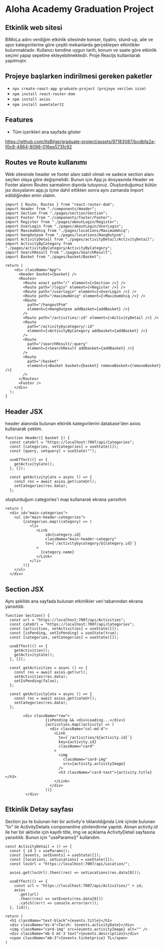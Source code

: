 # Aloha Academy Graduation Project 
## Etkinlik web sitesi
BiMoLa adını verdiğim etkinlik sitesinde konser, tiyatro, stund-up, aile ve spor kategorilerine göre çeşitli mekanlarda gerçekleşen etkinlikler bulunmaktadır. Kullanıcı kendine uygun tarih, konum ve saate göre etkinlik seçimi yapıp sepetine ekleyebilmektedir. Proje Reactjs kullanılarak yapılmıştır.
## Projeye başlarken indirilmesi gereken paketler
- `npx create-react-app graduate-project (projeye verilen isim)`
- `npm install react-router-dom`
- `npm install axios`
- `npm install sweetalert2`
## Features
- Tüm içerikleri ana sayfada göster
  
https://github.com/ItsBilge/graduate-project/assets/97183087/bcdbfa2a-f0c8-4864-8098-016ee573fc92
## Routes ve Route kullanımı
Web sitesinde header ve footer alanı sabit olmalı ve sadece section alanı seçilen olaya göre değişmelidir. Bunun için App.js dosyasında Header ve Footer alanını Routes sarmalının dışında tutuyoruz. Oluşturduğumuz bütün jsx dosyalarını app.js içine dahil ettikten sonra aynı zamanda import edildiğinden emin olalım.
```
import { Route, Routes } from "react-router-dom";
import Header from "./components/Header";
import Section from "./pages/section/Section";
import Footer from "./components/footer/Footer";
import Register from "./pages/aboutLogin/Register";
import UserLogin from "./pages/aboutLogin/UserLogin";
import MaximumUniq from "./pages/locations/MaximumUniq";
import HangOutpsm from "./pages/locations/HangOutpsm";
import ActivityDetail from "./pages/activityDetail/ActivityDetail";
import ActivityByCategory from "./pages/activityByCategory/ActivityByCategory";
import SearchResult from "./pages/SearchResult";
import Basket from "./pages/basket/Basket";

return (
    <div className="App">
      <Header basket={basket} />
      <Routes>
        <Route exact path="/" element={<Section />} />
        <Route path="/login" element={<Register />} />
        <Route path="/userlogin" element={<UserLogin />} />
        <Route path="/maximumUniq" element={<MaximumUniq />} />
        <Route
          path="/hangoutPsm"
          element={<HangOutpsm addBasket={addBasket} />}
        />
        <Route path="/activities/:id" element={<ActivityDetail />} />
        <Route
          path="/activitybycategory/:id"
          element={<ActivityByCategory addbasket={addBasket} />}
        />
        <Route
          path="/searchResult/:query"
          element={<SearchResult addbasket={addBasket} />}
        />
        <Route
          path="/basket"
          element={<Basket basket={basket} removeBasket={removeBasket} />}
        />
      </Routes>
      <Footer />
    </div>
  );
}
```
## Header JSX
header alanında bulunan etkinlik kategorilerini database'den axios kullanarak çektim.
```
function Header({ basket }) {
  const cateUrl = "https://localhost:7007/api/Categories";
  const [categories, setCategories] = useState([]);
  const [query, setquery] = useState("");

  useEffect(() => {
    getActivityCate();
  }, []);

  const getActivityCate = async () => {
    const res = await axios.get(cateUrl);
    setCategories(res.data);
  };
```
oluşturduğum categories'i map kullanarak ekrana yansıttım
```
return (
  <div id="main-categories">
    <ul id="main-header-categories">
        {categories.map((category) => (
           <li>
              <Link
                  id={category.id}
                  className="main-header-category"
                  to={`/activitybycategory/${category.id}`}
              >
                {category.name}
              </Link>
           </li>
        ))}
    </ul>
  </div>
```
## Section JSX
Aynı şekilde ana sayfada bulunan etkinlikler veri tabanından ekrana yansıtıldı.
```
function Section() {
  const url = "https://localhost:7007/api/Activities";
  const cateUrl = "https://localhost:7007/api/Categories";
  const [activities, setActivities] = useState([]);
  const [isPending, setIsPending] = useState(true);
  const [categories, setCategories] = useState([]);

  useEffect(() => {
    getActivities();
    getActivityCate();
  }, []);

  const getActivities = async () => {
    const res = await axios.get(url);
    setActivities(res.data);
    setIsPending(false);
  };

  const getActivityCate = async () => {
    const res = await axios.get(cateUrl);
    setCategories(res.data);
  };
```
```
        <div className="row">
                  {isPending && <div>Loading...</div>}
                  {activities.map((activity) => (
                    <div className="col-md-4">
                      <Link
                        to={`/activities/${activity.id}`}
                        key={activity.id}
                        className="card"
                      >
                        <img
                          className="card-img"
                          src={activity.activityImage}
                        />
                        <h3 className="card-text">{activity.title}</h3>
                      </Link>
                    </div>
                  ))}
         </div>
```
## Etkinlik Detay sayfası
Section jsx te bulunan her bir activity'e tıklanıldığında Link içinde bulunan "to" ile ActivityDetails componentine yönlendirme yapıldı. Alınan activity.id ile her bir aktivite için kayıtlı title, img ve açıklama ActivityDetail sayfasına yansıtıldı. Bunun için "useParams()" kullandım.
```
const ActivityDetail = () => {
  const { id } = useParams();
  const [events, setEvents] = useState([]);
  const [locations, setLocations] = useState([]);
  const locUrl = "https://localhost:7007/api/Location/";

  axios.get(locUrl).then((res) => setLocations(res.data[0]));

  useEffect(() => {
    const url = "https://localhost:7007/api/Activities/" + id;
    axios
      .get(url)
      .then((res) => setEvents(res.data[0]))
      .catch((err) => console.error(err));
  }, [id]);
```
```
return (
  <h1 className="text-black">{events.title}</h1>
  <div className="ms-4">Tarih: {events.activityDate}</div>
  <img className="card-img" src={events.activityImage} alt="" />
  <div className="mb-5 mt-3 text">{events.description}</div>
  <span className="mb-3">{events.ticketprice} TL</span>
)
```
